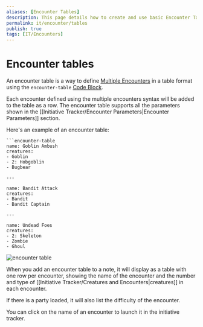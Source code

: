```yaml
---
aliases: [Encounter Tables]
description: This page details how to create and use basic Encounter Tables
permalink: it/encounter/tables
publish: true
tags: [IT/Encounters]
---
```


# Encounter tables

An encounter table is a way to define [Multiple Encounters](Initiative%20Tracker/Multiple%20Encounters.md) in a table format using the `encounter-table` [Code Block](Glossary/Code%20Block.md).

Each encounter defined using the multiple encounters syntax will be added to the table as a row. The encounter table supports all the parameters shown in the [[Initiative Tracker/Encounter Parameters|Encounter Parameters]] section.

Here's an example of an encounter table:

````
```encounter-table
name: Goblin Ambush
creatures:
- Goblin
- 2: Hobgoblin
- Bugbear

---

name: Bandit Attack
creatures:
- Bandit
- Bandit Captain

---

name: Undead Foes
creatures:
- 2: Skeleton
- Zombie
- Ghoul
````

![encounter table](https://github.com/javalent/initiative-tracker/blob/main/publish/images/encounter-block/encounter-table.PNG?raw=true)

When you add an encounter table to a note, it will display as a table with one row per encounter, showing the name of the encounter and the number and type of [[Initiative Tracker/Creatures and Encounters|creatures]] in each encounter. 

If there is a party loaded, it will also list the difficulty of the encounter.

You can click on the name of an encounter to launch it in the initiative tracker.